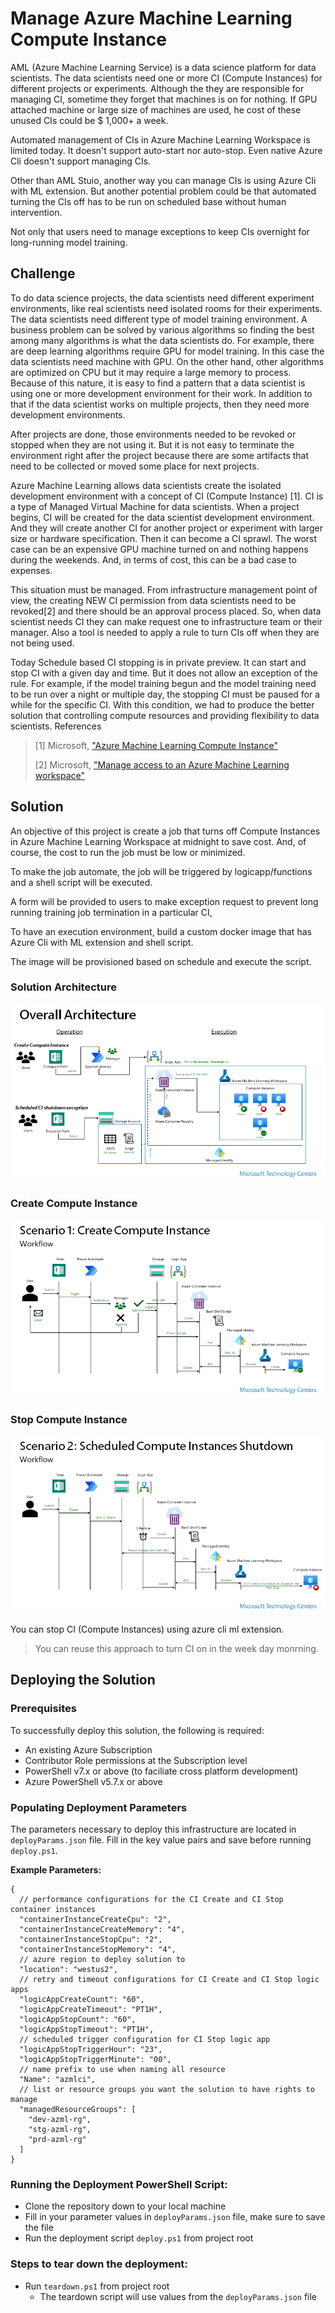 # Manage Azure Machine Learning Compute Instance

AML (Azure Machine Learning Service) is a data science platform for data scientists. The data scientists need one or more CI (Compute Instances) for different projects or experiments. Although the they are responsible for managing CI, sometime they forget that machines is on for nothing. If GPU attached machine or large size of machines are used, he cost of these unused CIs could be $ 1,000+ a week. 

Automated management of CIs in Azure Machine Learning Workspace is limited today. It doesn't support auto-start nor auto-stop. Even native Azure Cli doesn't support managing CIs.

Other than AML Stuio, another way you can manage CIs is using Azure Cli with ML extension. But another potential problem could be that automated turning the CIs off has to be run on scheduled base without human intervention. 

Not only that users need to manage exceptions to keep CIs overnight for long-running model training.

## Challenge 

To do data science projects, the data scientists need different experiment environments, like real scientists need isolated rooms for their experiments. The data scientists need different type of model training environment. A business problem can be solved by various algorithms so finding the best among many algorithms is what the data scientists do. For example, there are deep learning algorithms require GPU for model training. In this case the data scientists need machine with GPU. On the other hand, other algorithms are optimized on CPU but it may require a large memory to process.
Because of this nature, it is easy to find a pattern that a data scientist is using one or more development environment for their work. In addition to that if the data scientist works on multiple projects, then they need more development environments.

After projects are done, those environments needed to be revoked or stopped when they are not using it. But it is not easy to terminate the environment right after the project because there are some artifacts that need to be collected or moved some place for next projects.

Azure Machine Learning allows data scientists create the isolated development environment with a concept of CI (Compute Instance) [1]. CI is a type of Managed Virtual Machine for data scientists. When a project begins, CI will be created for the data scientist development environment. And they will create another CI for another project or experiment with larger size or hardware specification. Then it can become a CI sprawl. The worst case can be an expensive GPU machine turned on and nothing happens during the weekends. And, in terms of cost, this can be a bad case to expenses.

This situation must be managed. From infrastructure management point of view, the creating NEW CI  permission from data scientists need to be revoked[2] and there should be an approval process placed. So, when data scientist needs CI they can make request one to infrastructure team or their manager. Also a tool is needed to apply a rule to turn CIs off when they are not being used.

Today Schedule based CI stopping is in private preview. It can start and stop CI with a given day and time. But it does not allow an exception of the rule. For example, if the model training begun and the model training need to be run over a night or multiple day, the stopping CI must be paused for a while for the specific CI.
With this condition, we had to produce the better solution that controlling compute resources and providing flexibility to data scientists.
References

> [1] Microsoft, ["Azure Machine Learning Compute Instance"](https://docs.microsoft.com/en-us/azure/machine-learning/concept-compute-instance)
>
> [2] Microsoft, ["Manage access to an Azure Machine Learning workspace"](https://docs.microsoft.com/en-us/azure/machine-learning/how-to-assign-roles#create-custom-role)


## Solution

An objective of this project is create a job that turns off Compute Instances in Azure Machine Learning Workspace at midnight to save cost. And, of course, the cost to run the job must be low or minimized.

To make the job automate, the job will be triggered by logicapp/functions and a shell script will be executed.

A form will be provided to users to make exception request to prevent long running training job termination in a particular CI,

To have an execution environment, build a custom docker image that has Azure Cli with ML extension and shell script.

The image will be provisioned based on schedule and execute the script.

### Solution Architecture

![solution architecture](./images/azml-mg-ci-00.png)

### Create Compute Instance 

![solution architecture](./images/azml-mg-ci-01.png)

### Stop Compute Instance

![solution architecture](./images/azml-mg-ci-02.png)

You can stop CI (Compute Instances) using azure cli ml extension.

> You can reuse this approach to turn CI on in the week day monrning.

## Deploying the Solution

### Prerequisites

To successfully deploy this solution, the following is required:

- An existing Azure Subscription
- Contributor Role permissions at the Subscription level
- PowerShell v7.x or above (to faciliate cross platform development)
- Azure PowerShell v5.7.x or above

### Populating Deployment Parameters

The parameters necessary to deploy this infrastructure are located in `deployParams.json` file. 
Fill in the key value pairs and save before running `deploy.ps1`.

**Example Parameters:**
```
{
  // performance configurations for the CI Create and CI Stop container instances
  "containerInstanceCreateCpu": "2",
  "containerInstanceCreateMemory": "4",
  "containerInstanceStopCpu": "2",
  "containerInstanceStopMemory": "4",
  // azure region to deploy solution to
  "location": "westus2",
  // retry and timeout configurations for CI Create and CI Stop logic apps
  "logicAppCreateCount": "60",
  "logicAppCreateTimeout": "PT1H",
  "logicAppStopCount": "60",
  "logicAppStopTimeout": "PT1H",
  // scheduled trigger configuration for CI Stop logic app
  "logicAppStopTriggerHour": "23",
  "logicAppStopTriggerMinute": "00",
  // name prefix to use when naming all resource
  "Name": "azmlci",
  // list or resource groups you want the solution to have rights to manage
  "managedResourceGroups": [
    "dev-azml-rg",
    "stg-azml-rg",
    "prd-azml-rg"
  ]
}  
```

### Running the Deployment PowerShell Script:

- Clone the repository down to your local machine
- Fill in your parameter values in `deployParams.json` file, make sure to save the file
- Run the deployment script `deploy.ps1` from project root

### Steps to tear down the deployment:
- Run `teardown.ps1` from project root
    - The teardown script will use values from the `deployParams.json` file